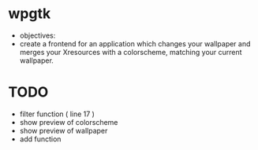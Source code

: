 # wpgtk
* objectives:
* create a frontend for an application which changes your wallpaper and merges your Xresources with a colorscheme, matching your current wallpaper.
# TODO
* filter function ( line 17 )
* show preview of colorscheme
* show preview of wallpaper
* add function
